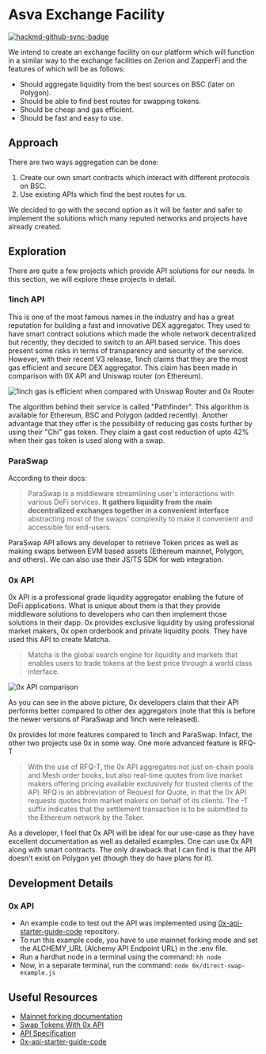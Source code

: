 # Asva Exchange Facility

[![hackmd-github-sync-badge](https://hackmd.io/090WoLcWSXOGzXurlW6Huw/badge)](https://hackmd.io/090WoLcWSXOGzXurlW6Huw)


We intend to create an exchange facility on our platform    which will function in a similar way to the exchange facilities on Zerion and ZapperFi and the features of which will be as follows:

- Should aggregate liquidity from the best sources on BSC (later on Polygon).
- Should be able to find best routes for swapping tokens.
- Should be cheap and gas efficient.
- Should be fast and easy to use.

## Approach

There are two ways aggregation can be done:

 1. Create our own smart contracts which interact with different protocols on BSC.
 2. Use existing APIs which find the best routes for us.
 
We decided to go with the second option as it will be faster and safer to implement the solutions which many reputed networks and projects have already created.

## Exploration

There are quite a few projects which provide API solutions for our needs. In this section, we will explore these projects in detail.

### 1inch API

This is one of the most famous names in the industry and has a great reputation for building a fast and innovative DEX aggregator. They used to have smart contract solutions which made the whole network decentralized but recently, they decided to switch to an API based service. This does present some risks in terms of transparency and security of the service. However, with their recent V3 release, 1inch claims that they are the most gas efficient and secure DEX aggregator. This claim has been made in comparison with 0X API and Uniswap router (on Ethereum). 

![1inch gas is efficient when compared with Uniswap Router and 0x Router](https://miro.medium.com/max/875/0*tAUJreUx9hD8SPay)

The algorithm behind their service is called "Pathfinder". This algorithm is available for Ethereum, BSC and Polygon (added recently). Another advantage that they offer is the possibility of reducing gas costs further by using their "Chi" gas token. They claim a gast cost reduction of upto 42% when their gas token is used along with a swap.
    
### ParaSwap
 
 According to their docs:
 
 > ParaSwap is a middleware streamlining user's interactions with various DeFi services. **It gathers liquidity from the main decentralized exchanges together in a convenient interface** abstracting most of the swaps' complexity to make it convenient and accessible for end-users.

ParaSwap API allows any developer to retrieve Token prices as well as making swaps between EVM based assets (Ethereum mainnet, Polygon, and others). We can also use their JS/TS SDK for web integration.

### 0x API
 
0x API is a professional grade liquidity aggregator enabling the future of DeFi applications. What is unique about them is that they provide middleware solutions to developers who can then implement those solutions in their dapp. 0x provides exclusive liquidity by using professional market makers, 0x open orderbook and private liquidity pools. They have used this API to create Matcha.

> Matcha is the global search engine for liquidity and markets that enables users to trade tokens at the best price through a world class interface.

![0x API comparison](https://i.imgur.com/S6JHolK.png)

As you can see in the above picture, 0x developers claim that their API performs better compared to other dex aggregators (note that this is before the newer versions of ParaSwap and 1inch were released).

0x provides lot more features compared to 1inch and ParaSwap. Infact, the other two projects use 0x in some way.
One more advanced feature is RFQ-T

> With the use of RFQ-T, the 0x API aggregates not just on-chain pools and Mesh order books, but also real-time quotes from live market makers offering pricing available exclusively for trusted clients of the API. RFQ is an abbreviation of Request for Quote, in that the 0x API requests quotes from market makers on behalf of its clients. The -T suffix indicates that the settlement transaction is to be submitted to the Ethereum network by the Taker.

As a developer, I feel that 0x API will be ideal for our use-case as they have excellent documentation as well as detailed examples. One can use 0x API along with smart contracts. The only drawback that I can find is that the API doesn't exist on Polygon yet (though they do have plans for it).

## Development Details

### 0x API

 - An example code to test out the API was implemented using [0x-api-starter-guide-code](https://github.com/0xProject/0x-api-starter-guide-code) repository.
 - To run this example code, you have to use mainnet forking mode and set the ALCHEMY_URL (Alchemy API Endpoint URL) in the .env file.
 - Run a hardhat node in a terminal using the command: `hh node`
 - Now, in a separate terminal, run the command: `node 0x/direct-swap-example.js`

## Useful Resources

- [Mainnet forking documentation](https://hardhat.org/guides/mainnet-forking.html)
- [Swap Tokens With 0x API](https://0x.org/docs/guides/swap-tokens-with-0x-api#specify-a-taker-address-for-your-swaps)
- [API Specification](https://0x.org/docs/api)
- [0x-api-starter-guide-code](https://github.com/0xProject/0x-api-starter-guide-code)







